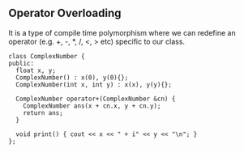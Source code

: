 ## Operator Overloading

It is a type of compile time polymorphism where we can redefine an operator (e.g. +, -, *, /, <, > etc) specific to our class.

```
class ComplexNumber {
public:
  float x, y;
  ComplexNumber() : x(0), y(0){};
  ComplexNumber(int x, int y) : x(x), y(y){};

  ComplexNumber operator+(ComplexNumber &cn) {
    ComplexNumber ans(x + cn.x, y + cn.y);
    return ans;
  }

  void print() { cout << x << " + i" << y << "\n"; }
};
```